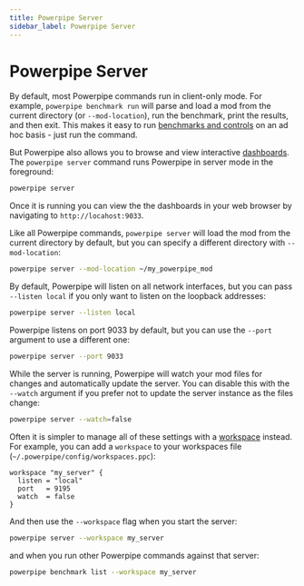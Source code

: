 ```yaml
---
title: Powerpipe Server
sidebar_label: Powerpipe Server
---
```


# Powerpipe Server

By default, most Powerpipe commands run in client-only mode.  For example, `powerpipe benchmark run` will parse and load a mod from the current directory (or `--mod-location`), run the benchmark, print the results, and then exit. This makes it easy to run [benchmarks and controls](/docs/run/benchmark) on an ad hoc basis - just run the command.


But Powerpipe also allows you to browse and view interactive [dashboards](/docs/run/dashboard).  The `powerpipe server` command runs Powerpipe in server mode in the foreground:

```bash
powerpipe server
```

Once it is running you can view the the dashboards in your web browser by navigating to `http://locahost:9033`.


Like all Powerpipe commands, `powerpipe server` will load the mod from the current directory by default, but you can specify a different directory with `--mod-location`:

```bash
powerpipe server --mod-location ~/my_powerpipe_mod
```

By default, Powerpipe will listen on all network interfaces, but you can pass `--listen local` if you only want to listen on the loopback addresses:

```bash
powerpipe server --listen local
```

Powerpipe listens on port 9033 by default, but you can use the `--port` argument to use a different one:

```bash
powerpipe server --port 9033
```

While the server is running, Powerpipe will watch your mod files for changes and automatically update the server.  You can disable this with the `--watch` argument if you prefer not to update the server instance as the files change:

```bash
powerpipe server --watch=false
```

Often it is simpler to manage all of these settings with a [workspace](/docs/run/workspaces) instead. For example, you can add a `workspace` to your workspaces file (`~/.powerpipe/config/workspaces.ppc`):

```hcl
workspace "my_server" {
  listen = "local"
  port   = 9195
  watch  = false
}
```

And then use the `--workspace` flag when you start the server:
```bash
powerpipe server --workspace my_server
```

and when you run other Powerpipe commands against that server:
```bash
powerpipe benchmark list --workspace my_server
```
